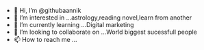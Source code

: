 - 👋 Hi, I’m @githubaannik
- 👀 I’m interested in ...astrology,reading novel,learn from another 
- 🌱 I’m currently learning ...Digital marketing
- 💞️ I’m looking to collaborate on ...World biggest sucessfull people
- 📫 How to reach me ...

<!---
githubaannik/githubaannik is a ✨ special ✨ repository because its `README.md` (this file) appears on your GitHub profile.
You can click the Preview link to take a look at your changes.
--->
